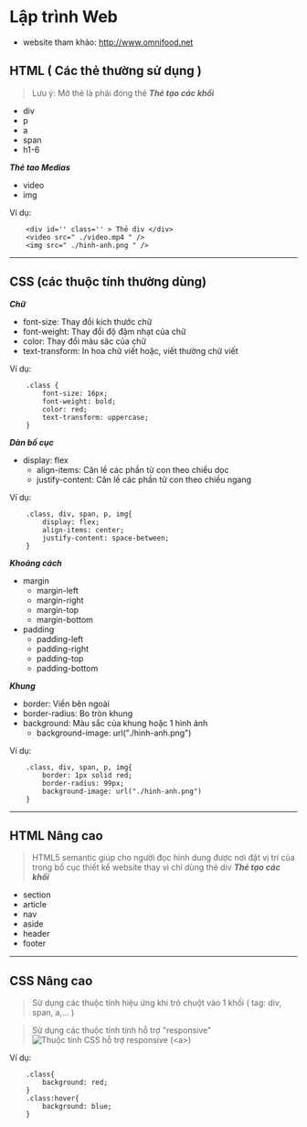 # Lập trình Web
- website tham khảo: http://www.omnifood.net

## HTML ( Các thẻ thường sử dụng )
> Lưu ý: Mở thẻ là phải đóng thẻ 
***Thẻ tạo các khối***
- div
- p
- a
- span
- h1-6

***Thẻ tao Medias***
- video
- img

Ví dụ:
``` 
    <div id='' class='' > Thẻ div </div>
    <video src=" ./video.mp4 " /> 
    <img src=" ./hinh-anh.png " /> 
```

***

## CSS (các thuộc tính thường dùng)
***Chữ***
- font-size: Thay đổi kích thước chữ
- font-weight: Thay đổi độ đậm nhạt của chữ
- color: Thay đổi màu săc của chữ
- text-transform: In hoa chữ viết hoặc, viết thường chữ viết


Ví dụ:
```
    .class {
        font-size: 16px;
        font-weight: bold;
        color: red;
        text-transform: uppercase;
    }
```

***Dàn bố cục***
- display: flex
    - align-items: Căn lề các phần từ con theo chiều dọc
    - justify-content: Căn lề các phần tử con theo chiều ngang

Ví dụ:
```
    .class, div, span, p, img{
        display: flex;
        align-items: center;
        justify-content: space-between;
    }
```

***Khoảng cách***
- margin
    - margin-left
    - margin-right
    - margin-top
    - margin-bottom
- padding
    - padding-left
    - padding-right
    - padding-top
    - padding-bottom

***Khung***
- border: Viền bên ngoài
- border-radius: Bo tròn khung
- background: Màu sắc của khung hoặc 1 hình ảnh
    - background-image: url("./hinh-anh.png")

Ví dụ:
```
    .class, div, span, p, img{
        border: 1px solid red;
        border-radius: 99px;
        background-image: url("./hinh-anh.png")
    }
```

***

## HTML Nâng cao
> HTML5 semantic giúp cho người đọc hình dung được nơi đặt vị trí của trong bố cục thiết kế website thay vì chỉ dùng thẻ div
***Thẻ tạo các khối***
- section
- article
- nav
- aside
- header
- footer

***

## CSS Nâng cao
> Sử dụng các thuộc tính hiệu ứng khi trỏ chuột vào 1 khối ( tag: div, span, a,... )

> Sử dụng các thuộc tính tính hỗ trợ "responsive"
![Thuộc tính CSS hỗ trợ responsive](https://www.w3schools.com/cssref/css3_pr_mediaquery.asp) (&lt;a&gt;)

Ví dụ:
```
    .class{
        background: red;
    }
    .class:hover{
        background: blue;
    }
```


